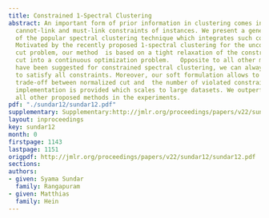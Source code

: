 ```yaml
---
title: Constrained 1-Spectral Clustering
abstract: An important form of prior information in clustering comes in the form of
  cannot-link and must-link constraints of instances. We present a generalization
  of the popular spectral clustering technique which integrates such constraints.
  Motivated by the recently proposed 1-spectral clustering for the unconstrained normalized
  cut problem, our method  is based on a tight relaxation of the constrained normalized
  cut into a continuous optimization problem.   Opposite to all other methods which
  have been suggested for constrained spectral clustering, we can always guarantee
  to satisfy all constraints. Moreover, our soft formulation allows to optimize a
  trade-off between normalized cut and  the number of violated constraints. An efficient
  implementation is provided which scales to large datasets. We outperform consistently
  all other proposed methods in the experiments.
pdf: "./sundar12/sundar12.pdf"
supplementary: Supplementary:http://jmlr.org/proceedings/papers/v22/sundar12/sundar12Supple.pdf
layout: inproceedings
key: sundar12
month: 0
firstpage: 1143
lastpage: 1151
origpdf: http://jmlr.org/proceedings/papers/v22/sundar12/sundar12.pdf
sections: 
authors:
- given: Syama Sundar
  family: Rangapuram
- given: Matthias
  family: Hein
---
```

